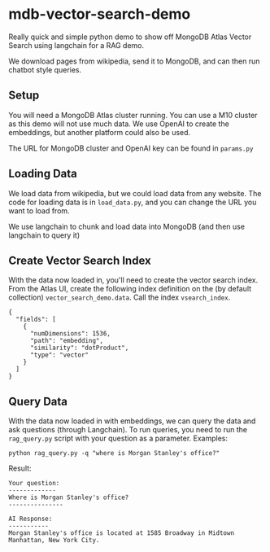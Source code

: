 # mdb-vector-search-demo
Really quick and simple python demo to show off MongoDB Atlas Vector Search using langchain for a RAG demo.

We download pages from wikipedia, send it to MongoDB, and can then run chatbot style queries.

## Setup
You will need a MongoDB Atlas cluster running. You can use a M10 cluster as this demo will not use much data.
We use OpenAI to create the embeddings, but another platform could also be used. 

The URL for MongoDB cluster and OpenAI key can be found in `params.py`

## Loading Data
We load data from wikipedia, but we could load data from any website.
The code for loading data is in `load_data.py`, and you can change the URL you want to load from.

We use langchain to chunk and load data into MongoDB (and then use langchain to query it)

## Create Vector Search Index
With the data now loaded in, you'll need to create the vector search index. From the Atlas UI, create the following index definition on the (by default collection) `vector_search_demo.data`. Call the index `vsearch_index`.

```
{
  "fields": [
    {
      "numDimensions": 1536,
      "path": "embedding",
      "similarity": "dotProduct",
      "type": "vector"
    }
  ]
}
```

## Query Data
With the data now loaded in with embeddings, we can query the data and ask questions (through Langchain). To run queries, you need to run the `rag_query.py` script with your question as a parameter. Examples:

```
python rag_query.py -q "where is Morgan Stanley's office?"
````
Result:
```
Your question:
-------------
Where is Morgan Stanley's office?
---------------

AI Response:
-----------
Morgan Stanley's office is located at 1585 Broadway in Midtown Manhattan, New York City.
```